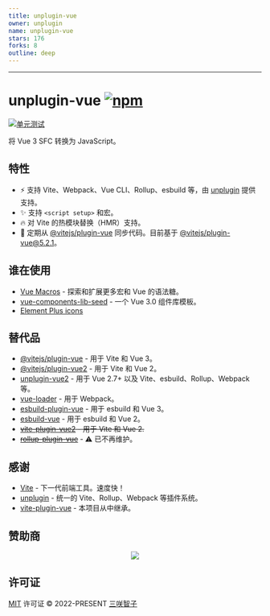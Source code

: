 ```yaml
---
title: unplugin-vue
owner: unplugin
name: unplugin-vue
stars: 176
forks: 8
outline: deep
---
```


<RepoInfo :owner="$frontmatter.owner" :name="$frontmatter.name" :stars="$frontmatter.stars" :forks="$frontmatter.forks" />

---

# unplugin-vue [![npm](https://img.shields.io/npm/v/unplugin-vue.svg)](https://npmjs.com/package/unplugin-vue)

[![单元测试](https://github.com/unplugin/unplugin-vue/actions/workflows/unit-test.yml/badge.svg)](https://github.com/unplugin/unplugin-vue/actions/workflows/unit-test.yml)

将 Vue 3 SFC 转换为 JavaScript。

## 特性

- ⚡️ 支持 Vite、Webpack、Vue CLI、Rollup、esbuild 等，由 [unplugin](https://github.com/unjs/unplugin) 提供支持。
- ✨ 支持 `<script setup>` 和宏。
- 🔥 对 Vite 的热模块替换（HMR）支持。
- 🔄 定期从 [@vitejs/plugin-vue](https://github.com/vitejs/vite-plugin-vue/tree/main/packages/plugin-vue) 同步代码。目前基于 [@vitejs/plugin-vue@5.2.1](https://github.com/vitejs/vite-plugin-vue/tree/plugin-vue@5.2.1/packages/plugin-vue)。

## 谁在使用

- [Vue Macros](https://github.com/vue-macros/vue-macros) - 探索和扩展更多宏和 Vue 的语法糖。
- [vue-components-lib-seed](https://github.com/zouhangwithsweet/vue-components-lib-seed) - 一个 Vue 3.0 组件库模板。
- [Element Plus icons](https://github.com/element-plus/element-plus-icons)

## 替代品

- [@vitejs/plugin-vue](https://github.com/vitejs/vite-plugin-vue/tree/main/packages/plugin-vue) - 用于 Vite 和 Vue 3。
- [@vitejs/plugin-vue2](https://github.com/vitejs/vite-plugin-vue2) - 用于 Vite 和 Vue 2。
- [unplugin-vue2](https://github.com/unplugin/unplugin-vue2) - 用于 Vue 2.7+ 以及 Vite、esbuild、Rollup、Webpack 等。
- [vue-loader](https://github.com/vuejs/vue-loader) - 用于 Webpack。
- [esbuild-plugin-vue](https://github.com/egoist/esbuild-plugin-vue) - 用于 esbuild 和 Vue 3。
- [esbuild-vue](https://github.com/apeschar/esbuild-vue) - 用于 esbuild 和 Vue 2。
- ~~[vite-plugin-vue2](https://github.com/underfin/vite-plugin-vue2) - 用于 Vite 和 Vue 2.~~
- ~~[rollup-plugin-vue](https://github.com/vuejs/rollup-plugin-vue)~~ - ⚠️ 已不再维护。

## 感谢

- [Vite](https://github.com/vitejs/vite) - 下一代前端工具。速度快！
- [unplugin](https://github.com/unjs/unplugin) - 统一的 Vite、Rollup、Webpack 等插件系统。
- [vite-plugin-vue](https://github.com/vitejs/vite-plugin-vue) - 本项目从中继承。

## 赞助商

<p align="center">
  <a href="https://file.302.ai/gpt/imgs/20241230/505d473d28e24a688a9c8fd168b897f1.svg">
    <img src='https://file.302.ai/gpt/imgs/20241230/505d473d28e24a688a9c8fd168b897f1.svg'/>
  </a>
</p>

## 许可证

[MIT](./LICENSE) 许可证 © 2022-PRESENT [三咲智子](https://github.com/sxzz)